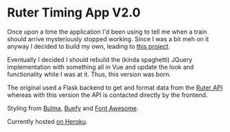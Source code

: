 # Ruter Timing App V2.0

Once upon a time the application I'd been using to tell me when a train should arrive mysteriously stopped working. Since I was a bit meh on it anyway I decided to build my own, leading to [this project](https://github.com/jbeanland/ruter-times).

Eventually I decided I should rebuild the (kinda spaghetti) JQuery implementation with something all in Vue and update the look and functionality while I was at it. Thus, this version was born.

The original used a Flask backend to get and format data from the [Ruter API](https://reisapi.ruter.no/help) whereas with this version the API is contacted directly by the frontend.

Styling from [Bulma](https://bulma.io/), [Buefy](https://buefy.github.io/#/) and [Font Awesome](https://fontawesome.com/).


Currently hosted [on Heroku](https://ruter-times.herokuapp.com/).
